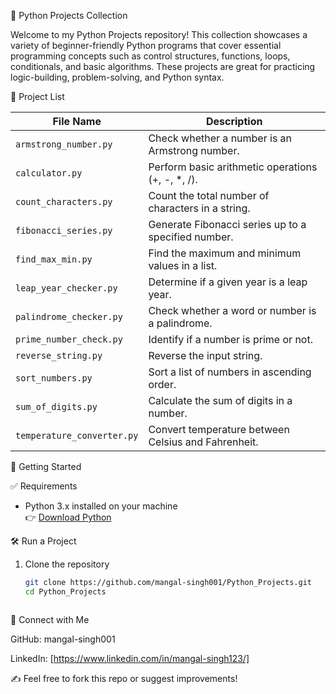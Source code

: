 🐍 Python Projects Collection

Welcome to my Python Projects repository! This collection showcases a variety of beginner-friendly Python programs that cover essential programming concepts such as control structures, functions, loops, conditionals, and basic algorithms. These projects are great for practicing logic-building, problem-solving, and Python syntax.



📁 Project List

| File Name                    | Description |
|-----------------------------|-------------|
| `armstrong_number.py`       | Check whether a number is an Armstrong number. |
| `calculator.py`             | Perform basic arithmetic operations (+, -, *, /). |
| `count_characters.py`       | Count the total number of characters in a string. |
| `fibonacci_series.py`       | Generate Fibonacci series up to a specified number. |
| `find_max_min.py`           | Find the maximum and minimum values in a list. |
| `leap_year_checker.py`      | Determine if a given year is a leap year. |
| `palindrome_checker.py`     | Check whether a word or number is a palindrome. |
| `prime_number_check.py`     | Identify if a number is prime or not. |
| `reverse_string.py`         | Reverse the input string. |
| `sort_numbers.py`           | Sort a list of numbers in ascending order. |
| `sum_of_digits.py`          | Calculate the sum of digits in a number. |
| `temperature_converter.py`  | Convert temperature between Celsius and Fahrenheit. |



🚀 Getting Started

✅ Requirements
- Python 3.x installed on your machine  
  👉 [Download Python](https://www.python.org/downloads/)

🛠️ Run a Project

1. Clone the repository
   ```bash
   git clone https://github.com/mangal-singh001/Python_Projects.git
   cd Python_Projects



🔗 Connect with Me

GitHub: mangal-singh001

LinkedIn: [https://www.linkedin.com/in/mangal-singh123/]


✍️ Feel free to fork this repo or suggest improvements!

